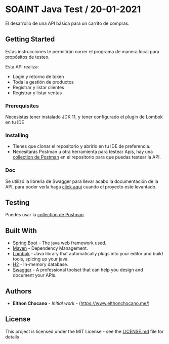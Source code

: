 # SOAINT Java Test / 20-01-2021

El desarrollo de una API básica para un carrito de compras.

## Getting Started

Estas instrucciones te permitirán correr el programa de manera local para propósitos de testeo.

Esta API realiza:
- Login y retorno de token
- Toda la gestión de productos
- Registrar y listar clientes
- Registrar y listar ventas

### Prerequisites

Necesistas tener instalado JDK 11, y tener configurado el plugin de Lombok en tu IDE

### Installing

- Tienes que clonar el repositorio y abrirlo en tu IDE de preferencia.
- Necesitarás Postman u otra herramienta para testear Apis, hay una [collection de Postman](https://github.com/317h0n/soaint-challenge/blob/main/SOAINT%20-%20TEST.postman_collection.json) en el repositorio para que puedas testear la API.

### Doc

Se utilizó la libreria de Swagger para llevar acabo la documentación de la API, para poder verla haga [click aquí](http://localhost:8090/swagger-ui.html) cuando el proyecto este levantado.

## Testing

Puedes usar la [collection de Postman](https://github.com/317h0n/soaint-challenge/blob/main/SOAINT%20-%20TEST.postman_collection.json).

## Built With

* [Spring Boot](https://spring.io/projects/spring-boot) - The java web framework used.
* [Maven](https://maven.apache.org/) - Dependency Management.
* [Lombok](https://projectlombok.org/) - Java library that automatically plugs into your editor and build tools, spicing up your java.
* [H2](https://www.h2database.com/html/main.html) - In-memory database.
* [Swagger](https://swagger.io/) - A professional toolset that can help you design and document your APIs.

## Authors

* **Elthon Chocano** - *Initial work* - (https://www.elthonchocano.me/)

## License

This project is licensed under the MIT License - see the [LICENSE.md](LICENSE.md) file for details
